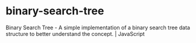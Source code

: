 # binary-search-tree
Binary Search Tree - A simple implementation of a binary search tree data structure to better understand the concept. | JavaScript 
